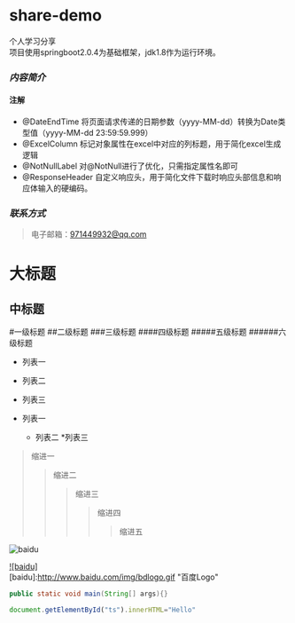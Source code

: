 share-demo
====
个人学习分享<br>
项目使用springboot2.0.4为基础框架，jdk1.8作为运行环境。
### *内容简介*
#### 注解
* @DateEndTime 将页面请求传递的日期参数（yyyy-MM-dd）转换为Date类型值（yyyy-MM-dd 23:59:59.999）
* @ExcelColumn 标记对象属性在excel中对应的列标题，用于简化excel生成逻辑
* @NotNullLabel 对@NotNull进行了优化，只需指定属性名即可
* @ResponseHeader 自定义响应头，用于简化文件下载时响应头部信息和响应体输入的硬编码。


### *联系方式*
>电子邮箱：<971449932@qq.com>


大标题
====

中标题
-------

#一级标题
##二级标题
###三级标题
####四级标题
#####五级标题
######六级标题

* 列表一
* 列表二
* 列表三

* 列表一
    * 列表二
        *列表三
        
>缩进一
>>缩进二
>>>缩进三
>>>>缩进四
>>>>>缩进五

![baidu](http://www.baidu.com/img/bdlogo.gif "百度logo")

[![baidu]](http://baidu.com)  
[baidu]:http://www.baidu.com/img/bdlogo.gif "百度Logo"  

```Java
public static void main(String[] args){}
```

```javascript
document.getElementById("ts").innerHTML="Hello"
```




        
